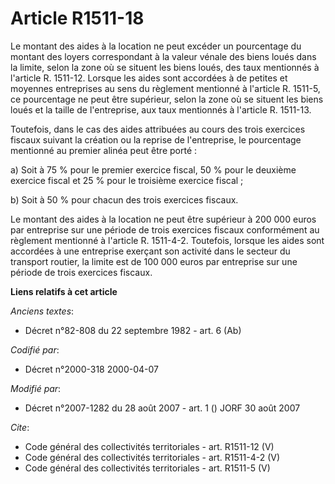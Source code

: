 # Article R1511-18

Le montant des aides à la location ne peut excéder un pourcentage du montant des loyers correspondant à la valeur vénale des
biens loués dans la limite, selon la zone où se situent les biens loués, des taux mentionnés à l'article R. 1511-12. Lorsque
les aides sont accordées à de petites et moyennes entreprises au sens du règlement mentionné à l'article R. 1511-5, ce
pourcentage ne peut être supérieur, selon la zone où se situent les biens loués et la taille de l'entreprise, aux taux
mentionnés à l'article R. 1511-13. 

Toutefois, dans le cas des aides attribuées au cours des trois exercices fiscaux suivant la création ou la reprise de
l'entreprise, le pourcentage mentionné au premier alinéa peut être porté : 

a) Soit à 75 % pour le premier exercice fiscal, 50 % pour le deuxième exercice fiscal et 25 % pour le troisième exercice
fiscal ; 

b) Soit à 50 % pour chacun des trois exercices fiscaux. 

Le montant des aides à la location ne peut être supérieur à 200 000 euros par entreprise sur une période de trois exercices
fiscaux conformément au règlement mentionné à l'article R. 1511-4-2. Toutefois, lorsque les aides sont accordées à une
entreprise exerçant son activité dans le secteur du transport routier, la limite est de 100 000 euros par entreprise sur une
période de trois exercices fiscaux.

**Liens relatifs à cet article**

_Anciens textes_:

  - Décret n°82-808 du 22 septembre 1982 - art. 6 (Ab)

_Codifié par_:

  - Décret n°2000-318 2000-04-07

_Modifié par_:

  - Décret n°2007-1282 du 28 août 2007 - art. 1 () JORF 30 août 2007

_Cite_:

  - Code général des collectivités territoriales - art. R1511-12 (V)
  - Code général des collectivités territoriales - art. R1511-4-2 (V)
  - Code général des collectivités territoriales - art. R1511-5 (V)
